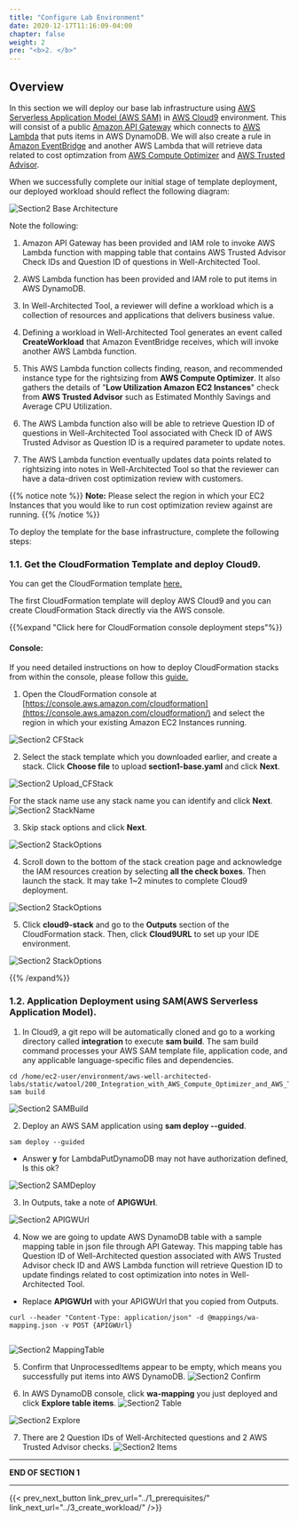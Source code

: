 ```yaml
---
title: "Configure Lab Environment"
date: 2020-12-17T11:16:09-04:00
chapter: false
weight: 2
pre: "<b>2. </b>"
---
```

 
## Overview
In this section we will deploy our base lab infrastructure using [AWS Serverless Application Model (AWS SAM)](https://aws.amazon.com/serverless/sam/) in [AWS Cloud9](https://aws.amazon.com/cloud9/) environment. This will consist of a public [Amazon API Gateway](https://aws.amazon.com/api-gateway/) which connects to [AWS Lambda](https://aws.amazon.com/lambda/) that puts items in AWS DynamoDB. We will also create a rule in [Amazon EventBridge](https://aws.amazon.com/eventbridge/) and another AWS Lambda that will retrieve data related to cost optimzation from [AWS Compute Optimizer](https://aws.amazon.com/compute-optimizer) and [AWS Trusted Advisor](https://aws.amazon.com/trusted).
 
When we successfully complete our initial stage of template deployment, our deployed workload should reflect the following diagram:
 
![Section2 Base Architecture](/watool/200_Integration_with_AWS_Compute_Optimizer_and_AWS_Trusted_Advisor/Images/section2/Architecture-Cost.png)
 
Note the following:
 
1. Amazon API Gateway has been provided and IAM role to invoke AWS Lambda function with mapping table that contains AWS Trusted Advisor Check IDs and Question ID of questions in Well-Architected Tool.
 
2. AWS Lambda function has been provided and IAM role to put items in AWS DynamoDB.
 
3. In Well-Architected Tool, a reviewer will define a workload which is a collection of resources and applications that delivers business value. 
 
4. Defining a workload in Well-Architected Tool generates an event called **CreateWorkload** that Amazon EventBridge receives, which will invoke another AWS Lambda function. 
 
5. This AWS Lambda function collects finding, reason, and recommended instance type for the rightsizing from **AWS Compute Optimizer**. It also gathers the details of "**Low Utilization Amazon EC2 Instances**" check from **AWS Trusted Advisor** such as Estimated Monthly Savings and Average CPU Utilization.
 
6. The AWS Lambda function also will be able to retrieve Question ID of questions in Well-Architected Tool associated with Check ID of AWS Trusted Advisor as Question ID is a required parameter to update notes.
 
7. The AWS Lambda function eventually updates data points related to rightsizing into notes in Well-Architected Tool so that the reviewer can have a data-driven cost optimization review with customers. 
 
{{% notice note %}}
**Note:** Please select the region in which your EC2 Instances that you would like to run cost optimization review against are running.
{{% /notice %}}
 
To deploy the template for the base infrastructure, complete the following steps:
 
### 1.1. Get the CloudFormation Template and deploy Cloud9.
 
You can get the CloudFormation template [here.](/watool/200_Integration_with_AWS_Compute_Optimizer_and_AWS_Trusted_Advisor/Code/templates/section1/section1-base.yaml "Section1 template")
 
The first CloudFormation template will deploy AWS Cloud9 and you can create CloudFormation Stack directly via the AWS console.
 
{{%expand "Click here for CloudFormation console deployment steps"%}}
#### Console:
 
If you need detailed instructions on how to deploy CloudFormation stacks from within the console, please follow this [guide.](https://docs.aws.amazon.com/AWSCloudFormation/latest/UserGuide/cfn-console-create-stack.html)
 
1. Open the CloudFormation console at [https://console.aws.amazon.com/cloudformation](https://console.aws.amazon.com/cloudformation/) and select the region in which your existing Amazon EC2 Instances running.
 
![Section2 CFStack](/watool/200_Integration_with_AWS_Compute_Optimizer_and_AWS_Trusted_Advisor/Images/section2/CFStack.png)
 
2. Select the stack template which you downloaded earlier, and create a stack. Click **Choose file** to upload **section1-base.yaml** and click **Next**.
 
![Section2 Upload_CFStack](/watool/200_Integration_with_AWS_Compute_Optimizer_and_AWS_Trusted_Advisor/Images/section2/Upload_CFStack.png)
 
For the stack name use any stack name you can identify and click **Next**.
![Section2 StackName](/watool/200_Integration_with_AWS_Compute_Optimizer_and_AWS_Trusted_Advisor/Images/section2/StackName.png)
 
3. Skip stack options and click **Next**.
 
![Section2 StackOptions](/watool/200_Integration_with_AWS_Compute_Optimizer_and_AWS_Trusted_Advisor/Images/section2/StackOptions.png)
 
4. Scroll down to the bottom of the stack creation page and acknowledge the IAM resources creation by selecting **all the check boxes**. Then launch the stack. It may take 1~2 minutes to complete Cloud9 deployment.
 
![Section2 StackOptions](/watool/200_Integration_with_AWS_Compute_Optimizer_and_AWS_Trusted_Advisor/Images/section2/IAM.png)
 
5. Click **cloud9-stack** and go to the **Outputs** section of the CloudFormation stack. Then, click **Cloud9URL** to set up your IDE environment.
 
![Section2 StackOptions](/watool/200_Integration_with_AWS_Compute_Optimizer_and_AWS_Trusted_Advisor/Images/section2/Cloud9.png)
 
{{% /expand%}}
 
### 1.2. Application Deployment using SAM(AWS Serverless Application Model).
 
1. In Cloud9, a git repo will be automatically cloned and go to a working directory called **integration** to execute **sam build**. The sam build command processes your AWS SAM template file, application code, and any applicable language-specific files and dependencies.
  
```
cd /home/ec2-user/environment/aws-well-architected-labs/static/watool/200_Integration_with_AWS_Compute_Optimizer_and_AWS_Trusted_Advisor/Code/integration
sam build
```
 
![Section2 SAMBuild](/watool/200_Integration_with_AWS_Compute_Optimizer_and_AWS_Trusted_Advisor/Images/section2/SAMBuild.png)
 
2. Deploy an AWS SAM application using **sam deploy --guided**.
```
sam deploy --guided
```
* Answer **y** for LambdaPutDynamoDB may not have authorization defined, Is this ok?
 
![Section2 SAMDeploy](/watool/200_Integration_with_AWS_Compute_Optimizer_and_AWS_Trusted_Advisor/Images/section2/SAMDeploy.png)
 
3. In Outputs, take a note of **APIGWUrl**.
 
![Section2 APIGWUrl](/watool/200_Integration_with_AWS_Compute_Optimizer_and_AWS_Trusted_Advisor/Images/section2/APIGWUrl.png)
 
4. Now we are going to update AWS DynamoDB table with a sample mapping table in json file through API Gateway. This mapping table has Question ID of Well-Architected question associated with AWS Trusted Advisor check ID and AWS Lambda function will retrieve Question ID to update findings related to cost optimization into notes in Well-Architected Tool.
 
* Replace **APIGWUrl** with your APIGWUrl that you copied from Outputs.
```
curl --header "Content-Type: application/json" -d @mappings/wa-mapping.json -v POST {APIGWUrl}
 
```
 
![Section2 MappingTable](/watool/200_Integration_with_AWS_Compute_Optimizer_and_AWS_Trusted_Advisor/Images/section2/MappingTable.png)
 
5. Confirm that UnprocessedItems appear to be empty, which means you successfully put items into AWS DynamoDB. 
![Section2 Confirm](/watool/200_Integration_with_AWS_Compute_Optimizer_and_AWS_Trusted_Advisor/Images/section2/Confirm.png)
 
6. In AWS DynamoDB console, click **wa-mapping** you just deployed and click **Explore table items**. 
![Section2 Table](/watool/200_Integration_with_AWS_Compute_Optimizer_and_AWS_Trusted_Advisor/Images/section2/Table.png)
 
![Section2 Explore](/watool/200_Integration_with_AWS_Compute_Optimizer_and_AWS_Trusted_Advisor/Images/section2/Explore.png)
 
7. There are 2 Question IDs of Well-Architected questions and 2 AWS Trusted Advisor checks.
![Section2 Items](/watool/200_Integration_with_AWS_Compute_Optimizer_and_AWS_Trusted_Advisor/Images/section2/Items.png)
 
___
**END OF SECTION 1**
___
 
{{< prev_next_button link_prev_url="../1_prerequisites/" link_next_url="../3_create_workload/" />}}
 
